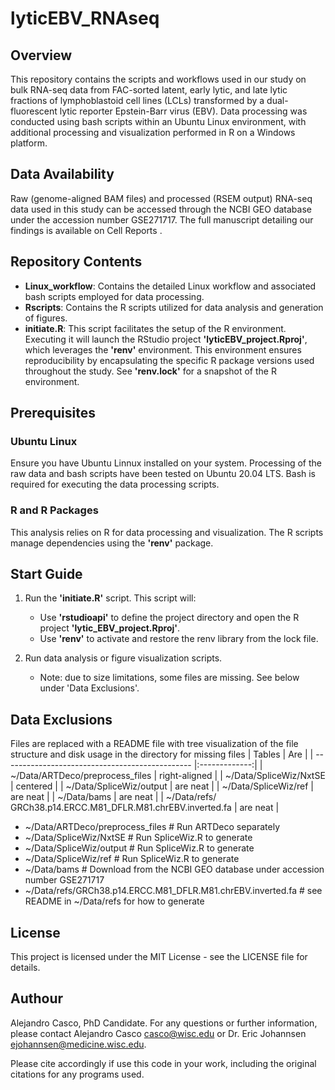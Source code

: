 # lyticEBV_RNAseq

## Overview
This repository contains the scripts and workflows used in our study on bulk RNA-seq data from FAC-sorted latent, early lytic, and late lytic fractions of lymphoblastoid cell lines (LCLs) transformed by a dual-fluorescent lytic reporter Epstein-Barr virus (EBV). Data processing was conducted using bash scripts within an Ubuntu Linux environment, with additional processing and visualization performed in R on a Windows platform.

## Data Availability

Raw (genome-aligned BAM files) and processed (RSEM output) RNA-seq data used in this study can be accessed through the NCBI GEO database under the accession number GSE271717. The full manuscript detailing our findings is available on Cell Reports <under revisions>.

## Repository Contents

- **Linux_workflow**: Contains the detailed Linux workflow and associated bash scripts employed for data processing.
- **Rscripts**: Contains the R scripts utilized for data analysis and generation of figures.
- **initiate.R**: This script facilitates the setup of the R environment. Executing it will launch the RStudio project **'lyticEBV_project.Rproj'**, which leverages the **'renv'** environment. This environment ensures reproducibility by encapsulating the specific R package versions used throughout the study. See **'renv.lock'** for a snapshot of the R environment.

## Prerequisites

### Ubuntu Linux

Ensure you have Ubuntu Linnux installed on your system. Processing of the raw data and bash scripts have been tested on Ubuntu 20.04 LTS. Bash is required for executing the data processing scripts.

### R and R Packages

This analysis relies on R for data processing and visualization. The R scripts manage dependencies using the **'renv'** package.

## Start Guide

1. Run the **'initiate.R'** script.
   This script will:
   - Use **'rstudioapi'** to define the project directory and open the R project **'lytic_EBV_project.Rproj'**.
   - Use **'renv'** to activate and restore the renv library from the lock file.

2. Run data analysis or figure visualization scripts.
   - Note: due to size limitations, some files are missing. See below under 'Data Exclusions'.

## Data Exclusions

Files are replaced with a README file with tree visualization of the file structure and disk usage in the directory for missing files
| Tables                                          | Are           |
| ----------------------------------------------- |:-------------:|
| ~/Data/ARTDeco/preprocess_files                 | right-aligned |
| ~/Data/SpliceWiz/NxtSE                          | centered      |
| ~/Data/SpliceWiz/output                         | are neat      |
| ~/Data/SpliceWiz/ref                            | are neat      |
| ~/Data/bams                                     | are neat      |
| ~/Data/refs/
  GRCh38.p14.ERCC.M81_DFLR.M81.chrEBV.inverted.fa | are neat      |

   - ~/Data/ARTDeco/preprocess_files                               # Run ARTDeco separately
   - ~/Data/SpliceWiz/NxtSE                                        # Run SpliceWiz.R to generate
   - ~/Data/SpliceWiz/output                                       # Run SpliceWiz.R to generate
   - ~/Data/SpliceWiz/ref                                          # Run SpliceWiz.R to generate
   - ~/Data/bams                                                   # Download from the NCBI GEO database under accession number GSE271717
   - ~/Data/refs/GRCh38.p14.ERCC.M81_DFLR.M81.chrEBV.inverted.fa   # see README in ~/Data/refs for how to generate

## License

This project is licensed under the MIT License - see the LICENSE file for details.

## Authour

Alejandro Casco, PhD Candidate.
For any questions or further information, please contact Alejandro Casco casco@wisc.edu or Dr. Eric Johannsen ejohannsen@medicine.wisc.edu.


Please cite accordingly if use this code in your work, including the original citations for any programs used.
